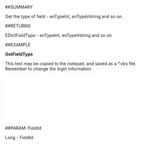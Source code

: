 
##SUMMARY

Get the type of field - enTypeInt, enTypeVstring and so on.


##RETURNS

EDictFieldType - enTypeInt, enTypeVstring and so on


##EXAMPLE

**GetFieldType**

This text may be copied to the notepad, and saved as a *.vbs file. Remember to change the login information.

![](..\..\Examples\vbs\SODictionary.GetFieldType.vbs.txt)


##PARAM: FieldId

Long - FieldId 

